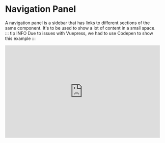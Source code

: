 # Navigation Panel

A navigation panel is a sidebar that has links to different sections of the same component. It's to be used to show a lot of content in a small space. 
::: tip INFO
Due to issues with Vuepress, we had to use Codepen to show this example
:::
<iframe height="300" style="width: 100%;" scrolling="no" title="Bounce UI: Nav Panel Demo" src="https://codepen.io/devw64/embed/eYGVjrg?default-tab=html%2Cresult" frameborder="no" loading="lazy" allowtransparency="true" allowfullscreen="true">
  See the Pen <a href="https://codepen.io/devw64/pen/eYGVjrg">
  Bounce UI: Nav Panel Demo</a> by tomatopickle (<a href="https://codepen.io/devw64">@devw64</a>)
  on <a href="https://codepen.io">CodePen</a>.
</iframe>
